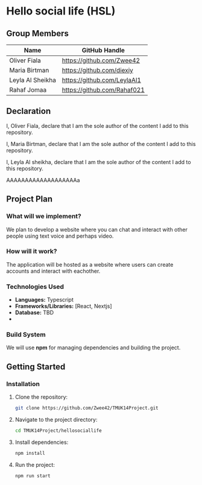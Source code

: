 # Hello social life (HSL)

## Group Members
| Name              | GitHub Handle                |
|-------------------|------------------------------|
| Oliver Fiala      | https://github.com/Zwee42    |
| Maria Birtman     | https://github.com/diexiy    |
| Leyla Al Sheikha  | https://github.com/LeylaAl1  |
| Rahaf Jomaa       | https://github.com/Rahaf021  |

## Declaration

I, Oliver Fiala, declare that I am the sole author of the content I add to this repository.

I, Maria Birtman, declare that I am the sole author of the content I add to this repository.

I, Leyla Al sheikha, declare that I am the sole author of the content I add to this repository.



AAAAAAAAAAAAAAAAAAAa

## Project Plan
### What will we implement?
We plan to develop a website where you can chat and interact with other people using text voice and perhaps video.

### How will it work?
The application will be hosted as a website where users can create accounts and interact with eachother.

### Technologies Used
- **Languages:** Typescript
- **Frameworks/Libraries:** [React, Nextjs]
- **Database:** TBD
- 
### Build System
We will use **npm** for managing dependencies and building the project. 

## Getting Started
### Installation
1. Clone the repository:
   ```sh
   git clone https://github.com/Zwee42/TMUK14Project.git
   ```
2. Navigate to the project directory:
   ```sh
   cd TMUK14Project/hellosociallife
   ```
3. Install dependencies:
   ```sh
   npm install
   ```
4. Run the project:
   ```sh
   npm run start
   ```

